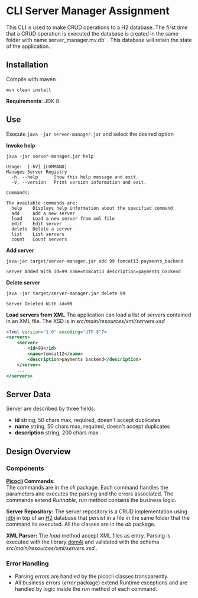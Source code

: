 # CLI Server Manager Assignment


This CLI is used to make CRUD operations to a H2 database. 
The first time that a CRUD operation is executed the database is created
 in the same folder with name server_manager.mv.db' . This database will
 retain the state of the application. 


## Installation 
Compile with maven
```
mvn clean install
```
**Requirements**: 
JDK 8

## Use 
Execute ``java -jar server-manager.jar`` and select the desired option


**Invoke help**
```
java -jar server-manager.jar help

Usage:  [-hV] [COMMAND]
Manages Server Registry
  -h, --help      Show this help message and exit.
  -V, --version   Print version information and exit.

Commands:

The available commands are:
  help    Displays help information about the specified command
  add     Add a new server
  load    Load a new server from xml file
  edit    Edit server
  delete  Delete a server
  list    List servers
  count   Count servers
```  

**Add server**  
```
java-jar target/server-manager.jar add 99 tomcatI3 payments_backend

Server Added With id=99 name=tomcatI3 description=payments_backend
```

**Delete server**
```
java -jar target/server-manager.jar delete 99

Server Deleted With id=99
```

**Load servers from XML**
The application can load a list of servers contained in an XML file. 
The XSD is in _src/main/resources/xml/servers.xsd_

``` xml
<?xml version="1.0" encoding="UTF-8"?>
<servers>
    <server>
        <id>99</id>
        <name>tomcat12</name>
        <description>payments backend</description>
    </server>
    ...
</servers>

``` 

## Server Data 
Server are described by three fields:
- **id** string, 50 chars max, required, doesn't accept duplicates
- **name** string, 50 chars max, required, doesn't accept duplicates
- **description** string, 200 chars max

## Design Overview
### Components
**[Picocli](https://picocli.info/) Commands:**  
The commands are in the _cli_ package. 
Each command handles the parameters and executes the parsing and 
the errors associated. The commands extend _Runnable_, _run_ method contains
the business logic.

**Server Repository:**
The server repository is a CRUD implementation using [jdbi](http://jdbi.org/) in top of an 
[H2](https://www.h2database.com) database that persist in a file
in the same folder that the command its executed. 
All the classes are in the _db_ package.  

**XML Parser:**
The _load_ method accept XML files as entry. Parsing is executed with the 
library [dom4j](https://dom4j.github.io/) and validated with the schema 
_src/main/resources/xml/servers.xsd_ . 

### Error Handling
- Parsing errors are handled by the picocli classes transparently.
- All business errors (_error_ package) extend Runtime exceptions and are handled by 
logic inside the _run_ method of each command.



